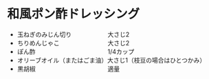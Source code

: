 # 和風ポン酢ドレッシング

- 玉ねぎのみじん切り　　　　　　大さじ2
- ちりめんじゃこ　　　　　　　　大さじ2
- ぽん酢　　　　　　　　　　　　1/4カップ
- オリーブオイル（またはごま油）大さじ1（枝豆の場合はひとつかみ）
- 黒胡椒　　　　　　　　　　　　適量
